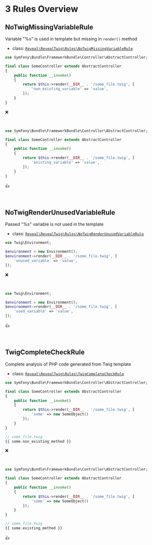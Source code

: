 # 3 Rules Overview

## NoTwigMissingVariableRule

Variable "%s" is used in template but missing in `render()` method

- class: [`Reveal\RevealTwig\Rules\NoTwigMissingVariableRule`](../src/Rules/NoTwigMissingVariableRule.php)

```php
use Symfony\Bundle\FrameworkBundle\Controller\AbstractController;

final class SomeController extends AbstractController
{
    public function __invoke()
    {
        return $this->render(__DIR__ . '/some_file.twig', [
            'non_existing_variable' => 'value',
        ]);
    }
}
```

:x:

<br>

```php
use Symfony\Bundle\FrameworkBundle\Controller\AbstractController;

final class SomeController extends AbstractController
{
    public function __invoke()
    {
        return $this->render(__DIR__ . '/some_file.twig', [
            'existing_variable' => 'value',
        ]);
    }
}
```

:+1:

<br>

## NoTwigRenderUnusedVariableRule

Passed "%s" variable is not used in the template

- class: [`Reveal\RevealTwig\Rules\NoTwigRenderUnusedVariableRule`](../src/Rules/NoTwigRenderUnusedVariableRule.php)

```php
use Twig\Environment;

$environment = new Environment();
$environment->render(__DIR__ . '/some_file.twig', [
    'unused_variable' => 'value',
]);
```

:x:

<br>

```php
use Twig\Environment;

$environment = new Environment();
$environment->render(__DIR__ . '/some_file.twig', [
    'used_variable' => 'value',
]);
```

:+1:

<br>

## TwigCompleteCheckRule

Complete analysis of PHP code generated from Twig template

- class: [`Reveal\RevealTwig\Rules\TwigCompleteCheckRule`](../src/Rules/TwigCompleteCheckRule.php)

```php
use Symfony\Bundle\FrameworkBundle\Controller\AbstractController;

final class SomeController extends AbstractController
{
    public function __invoke()
    {
        return $this->render(__DIR__ . '/some_file.twig', [
            'some' => new SomeObject()
        ]);
    }
}

// some_file.twig
{{ some.non_existing_method }}
```

:x:

<br>

```php
use Symfony\Bundle\FrameworkBundle\Controller\AbstractController;

final class SomeController extends AbstractController
{
    public function __invoke()
    {
        return $this->render(__DIR__ . '/some_file.twig', [
            'some' => new SomeObject()
        ]);
    }
}

// some_file.twig
{{ some.existing_method }}
```

:+1:

<br>
